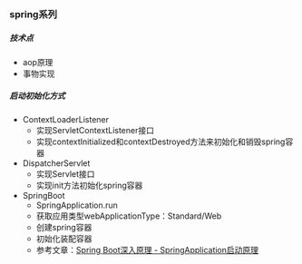 ### spring系列

##### 技术点
* aop原理
* 事物实现

##### 启动初始化方式
* ContextLoaderListener
    - 实现ServletContextListener接口
    - 实现contextInitialized和contextDestroyed方法来初始化和销毁spring容器
* DispatcherServlet
    - 实现Servlet接口
    - 实现init方法初始化spring容器
* SpringBoot
    - SpringApplication.run
    - 获取应用类型webApplicationType：Standard/Web
    - 创建spring容器
    - 初始化装配容器
    - 参考文章：[Spring Boot深入原理 - SpringApplication启动原理](http://www.majunwei.com/view/201708231840127244.html)